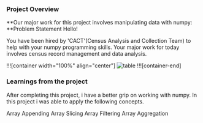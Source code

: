 ### Project Overview

 **Our major work for this project involves manipulating data with numpy:
**Problem Statement
Hello!

You have been hired by 'CACT'(Census Analysis and Collection Team) to help with your numpy programming skills. Your major work for today involves census record management and data analysis.


!!![container width="100%" align="center"]
![table](https://storage.googleapis.com/ga-commit-live-prod-live-data/account/b92/11111111-1111-1111-1111-000000000000/b-670/e934675c-f117-49c4-b022-20c05c0a9240/file.PNG)
!!![container-end]



### Learnings from the project

 After completing this project, i have a better grip on working with numpy. In this project i was able to apply the following concepts.

Array Appending
Array Slicing
Array Filtering
Array Aggregation


